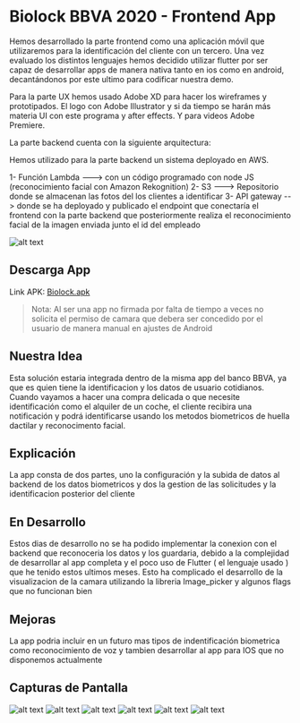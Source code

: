# Biolock BBVA 2020 - Frontend App

Hemos desarrollado la parte frontend como una aplicación móvil que utilizaremos para la identificación del cliente con un tercero. Una vez evaluado los distintos lenguajes hemos decidido utilizar flutter por ser capaz de desarrollar apps de manera nativa tanto en ios como en android, decantándonos por este ultimo para codificar nuestra demo.

Para la parte UX hemos usado Adobe XD para hacer los wireframes y prototipados. El logo con Adobe Illustrator y si da tiempo se harán más materia UI con este programa y after effects. Y para videos Adobe Premiere.

La parte backend cuenta con la siguiente arquitectura:

Hemos utilizado para la parte backend un sistema deployado en AWS.

1- Función Lambda ---> con un código programado con node JS (reconocimiento facial con Amazon Rekognition)
2- S3 ---> Repositorio donde se almacenan las fotos del los clientes a identificar
3- API gateway --> donde se ha deployado y publicado el endpoint que conectaría el frontend con la parte backend que posteriormente realiza el reconocimiento facial de la imagen enviada junto el id del empleado

![alt text](https://github.com/Rapoporras/Biolock---Hackathon-BBVA-2020-Fronted/blob/master/assets/icon/Logoapp.png)

## Descarga App

Link APK: [Biolock.apk](https://github.com/Rapoporras/Biolock---Hackathon-BBVA-2020-Fronted/blob/master/Biolock.apk)
> Nota: Al ser una app no firmada por falta de tiempo a veces no solicita el permiso de camara que debera ser concedido por el usuario de manera manual en ajustes de Android



## Nuestra Idea

Esta solución estaria integrada dentro de la misma app del banco BBVA, ya que es quien tiene la identificacion y los datos de usuario cotidianos.
Cuando vayamos a hacer una compra delicada o que necesite identificación como el alquiler de un coche, el cliente recibira una notificación y podrá identificarse usando los 
metodos biometricos de huella dactilar y reconocimento facial. 

## Explicación

La app consta de dos partes, uno la configuración y la subida de datos al backend de los datos biometricos y dos la gestion de las solicitudes y la identificacion posterior del cliente

## En Desarrollo

Estos dias de desarrollo no se ha podido implementar la conexion con el backend que reconoceria los datos y los guardaria, debido a la complejidad de desarrollar al app completa y el poco uso de Flutter ( el lenguaje usado ) que he tenido estos ultimos meses.
Esto ha complicado el desarrollo de la visualizacion de la camara utilizando la libreria Image_picker y algunos flags que no funcionan bien

## Mejoras 

La app podria incluir en un futuro mas tipos de indentificación biometrica como reconocimiento de voz y tambien desarrollar al app para IOS que no disponemos actualmente

## Capturas de Pantalla 

![alt text](https://github.com/Rapoporras/Biolock---Hackathon-BBVA-2020-Fronted/blob/master/assets/ScreenShot/1.jpeg)
![alt text](https://github.com/Rapoporras/Biolock---Hackathon-BBVA-2020-Fronted/blob/master/assets/ScreenShot/2.jpeg)
![alt text](https://github.com/Rapoporras/Biolock---Hackathon-BBVA-2020-Fronted/blob/master/assets/ScreenShot/3.jpeg)
![alt text](https://github.com/Rapoporras/Biolock---Hackathon-BBVA-2020-Fronted/blob/master/assets/ScreenShot/4.jpeg)
![alt text](https://github.com/Rapoporras/Biolock---Hackathon-BBVA-2020-Fronted/blob/master/assets/ScreenShot/5.jpeg)
![alt text](https://github.com/Rapoporras/Biolock---Hackathon-BBVA-2020-Fronted/blob/master/assets/ScreenShot/6.jpeg)
